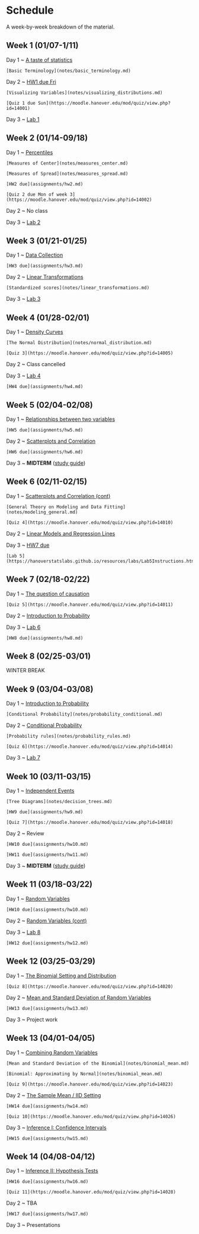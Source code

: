 # Schedule

A week-by-week breakdown of the material.

## Week  1 (01/07-1/11)

Day 1
  ~ [A taste of statistics](notes/taste.md)

    [Basic Terminology](notes/basic_terminology.md)


Day 2
  ~ [HW1 due Fri](assignments/hw1.md)

    [Visualizing Variables](notes/visualizing_distributions.md)

    [Quiz 1 due Sun](https://moodle.hanover.edu/mod/quiz/view.php?id=14001)

Day 3
  ~ [Lab 1](https://hanoverstatslabs.github.io/resources/labs/Lab1Instructions.html)


## Week  2 (01/14-09/18)

Day 1
  ~ [Percentiles](notes/percentiles.md)

    [Measures of Center](notes/measures_center.md)

    [Measures of Spread](notes/measures_spread.md)

    [HW2 due](assignments/hw2.md)

    [Quiz 2 due Mon of week 3](https://moodle.hanover.edu/mod/quiz/view.php?id=14002)

Day 2
  ~ No class

Day 3
  ~ [Lab 2](https://hanoverstatslabs.github.io/resources/labs/Lab2Instructions.html)

## Week  3 (01/21-01/25)

Day 1
  ~ [Data Collection](notes/data_collection.md)

    [HW3 due](assignments/hw3.md)

Day 2
  ~ [Linear Transformations](notes/linear_transformations.md)

    [Standardized scores](notes/linear_transformations.md)

Day 3
  ~ [Lab 3](https://hanoverstatslabs.github.io/resources/labs/Lab3Instructions.html)

## Week  4 (01/28-02/01)

Day 1
  ~ [Density Curves](notes/density_curves.md)

    [The Normal Distribution](notes/normal_distribution.md)

    [Quiz 3](https://moodle.hanover.edu/mod/quiz/view.php?id=14005)

Day 2
  ~ Class cancelled

Day 3
  ~ [Lab 4](https://hanoverstatslabs.github.io/resources/labs/Lab4Instructions.html)

    [HW4 due](assignments/hw4.md)

## Week  5 (02/04-02/08)

Day 1
  ~ [Relationships between two variables](notes/relationships.md)

    [HW5 due](assignments/hw5.md)

Day 2
  ~ [Scatterplots and Correlation](notes/scatterplot_correlation.md)

    [HW6 due](assignments/hw6.md)

Day 3
  ~ **MIDTERM**  ([study guide](notes/midterm1_study_guide.md))

## Week  6 (02/11-02/15)

Day 1
  ~ [Scatterplots and Correlation (cont)](notes/scatterplot_correlation.md)

    [General Theory on Modeling and Data Fitting](notes/modeling_general.md)

    [Quiz 4](https://moodle.hanover.edu/mod/quiz/view.php?id=14010)

Day 2
  ~ [Linear Models and Regression Lines](notes/linear_regression.md)

Day 3
  ~ [HW7 due](assignments/hw7.md)

    [Lab 5](https://hanoverstatslabs.github.io/resources/labs/Lab5Instructions.html)

## Week  7 (02/18-02/22)

Day 1
  ~ [The question of causation](notes/correlation_causation.md)

    [Quiz 5](https://moodle.hanover.edu/mod/quiz/view.php?id=14011)

Day 2
  ~ [Introduction to Probability](notes/probability_intro.md)

Day 3
  ~ [Lab 6](https://hanoverstatslabs.github.io/resources/labs/Lab6Instructions.html)

    [HW8 due](assignments/hw8.md)

## Week  8 (02/25-03/01)

WINTER BREAK

## Week  9 (03/04-03/08)

Day 1
  ~ [Introduction to Probability](notes/probability_intro.md)

    [Conditional Probability](notes/probability_conditional.md)

Day 2
  ~ [Conditional Probability](notes/probability_conditional.md)

    [Probability rules](notes/probability_rules.md)

    [Quiz 6](https://moodle.hanover.edu/mod/quiz/view.php?id=14014)

Day 3
  ~ [Lab 7](https://hanoverstatslabs.github.io/resources/labs/Lab7Instructions.html)

## Week 10 (03/11-03/15)

Day 1
  ~ [Independent Events](notes/independent_events.md)

    [Tree Diagrams](notes/decision_trees.md)

    [HW9 due](assignments/hw9.md)

    [Quiz 7](https://moodle.hanover.edu/mod/quiz/view.php?id=14018)

Day 2
  ~ Review

    [HW10 due](assignments/hw10.md)

    [HW11 due](assignments/hw11.md)

Day 3
  ~ **MIDTERM** ([study guide](notes/midterm2_study_guide.md))

## Week 11 (03/18-03/22)

Day 1
  ~ [Random Variables](notes/random_variables.md)

    [HW10 due](assignments/hw10.md)

Day 2
  ~ [Random Variables (cont)](notes/random_variables.md)

Day 3
  ~ [Lab 8](https://hanoverstatslabs.github.io/resources/labs/Lab8Instructions.html)

    [HW12 due](assignments/hw12.md)

## Week 12 (03/25-03/29)

Day 1
  ~ [The Binomial Setting and Distribution](notes/binomial.md)

    [Quiz 8](https://moodle.hanover.edu/mod/quiz/view.php?id=14020)

Day 2
  ~ [Mean and Standard Deviation of Random Variables](notes/rv_mean.md)

    [HW13 due](assignments/hw13.md)

Day 3
  ~ Project work

## Week 13 (04/01-04/05)

Day 1
  ~ [Combining Random Variables](notes/rv_combine.md)

    [Mean and Standard Deviation of the Binomial](notes/binomial_mean.md)

    [Binomial: Approximating by Normal](notes/binomial_mean.md)

    [Quiz 9](https://moodle.hanover.edu/mod/quiz/view.php?id=14023)

Day 2
  ~ [The Sample Mean / IID Setting](notes/iid_setting.md)

    [HW14 due](assignments/hw14.md)

    [Quiz 10](https://moodle.hanover.edu/mod/quiz/view.php?id=14026)

Day 3
  ~ [Inference I: Confidence Intervals](notes/confidence_intervals.md)

    [HW15 due](assignments/hw15.md)

## Week 14 (04/08-04/12)

Day 1
  ~ [Inference II: Hypothesis Tests](notes/hypothesis_tests.md)

    [HW16 due](assignments/hw16.md)

    [Quiz 11](https://moodle.hanover.edu/mod/quiz/view.php?id=14028)

Day 2
  ~ TBA

    [HW17 due](assignments/hw17.md)

Day 3
  ~ Presentations

